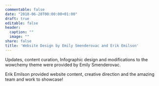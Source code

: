 ```yaml
---
commentable: false
date: "2018-06-28T00:00:00+01:00"
draft: true
editable: false
header:
  caption: ""
  image: ""
share: false
title: 'Website Design by Emily Smenderovac and Erik Emilson'
---
```


Updates, content curation, Infographic design and modifications to the wowchemy theme were provided by Emily Smenderovac.

Erik Emilson provided website content, creative direction and the amazing team and work to showcase!